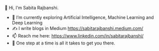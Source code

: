 👋 Hi, I'm Sabita Rajbanshi.
  

- 🌱 I’m currently exploring Artificial Intelligence, Machine Learning and Deep Learning 
- ✍️ I write blogs in Medium https://sabitarajbanshi.medium.com/
- 📫 Reach me here: https://www.linkedin.com/in/sabitarajbanshi/
- 🤞 One step at a time is all it takes to get you there.
